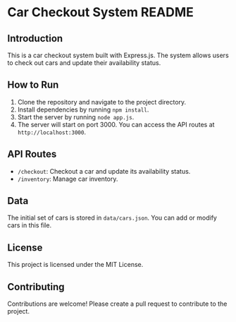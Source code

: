 Car Checkout System README
==========================

Introduction
------------

This is a car checkout system built with Express.js. The system allows users to check out cars and update their availability status.

How to Run
------------

1. Clone the repository and navigate to the project directory.
2. Install dependencies by running `npm install`.
3. Start the server by running `node app.js`.
4. The server will start on port 3000. You can access the API routes at `http://localhost:3000`.

API Routes
----------

* `/checkout`: Checkout a car and update its availability status.
* `/inventory`: Manage car inventory.

Data
-----

The initial set of cars is stored in `data/cars.json`. You can add or modify cars in this file.

License
-------

This project is licensed under the MIT License.

Contributing
------------

Contributions are welcome! Please create a pull request to contribute to the project.